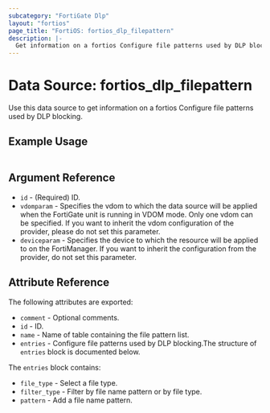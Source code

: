 ```yaml
---
subcategory: "FortiGate Dlp"
layout: "fortios"
page_title: "FortiOS: fortios_dlp_filepattern"
description: |-
  Get information on a fortios Configure file patterns used by DLP blocking.
---
```


# Data Source: fortios_dlp_filepattern
Use this data source to get information on a fortios Configure file patterns used by DLP blocking.


## Example Usage

```hcl

```

## Argument Reference

* `id` - (Required) ID.
* `vdomparam` - Specifies the vdom to which the data source will be applied when the FortiGate unit is running in VDOM mode. Only one vdom can be specified. If you want to inherit the vdom configuration of the provider, please do not set this parameter.
* `deviceparam` - Specifies the device to which the resource will be applied to on the FortiManager. If you want to inherit the configuration from the provider, do not set this parameter.

## Attribute Reference

The following attributes are exported:

* `comment` - Optional comments.
* `id` - ID.
* `name` - Name of table containing the file pattern list.
* `entries` - Configure file patterns used by DLP blocking.The structure of `entries` block is documented below.

The `entries` block contains:

* `file_type` - Select a file type.
* `filter_type` - Filter by file name pattern or by file type.
* `pattern` - Add a file name pattern.
